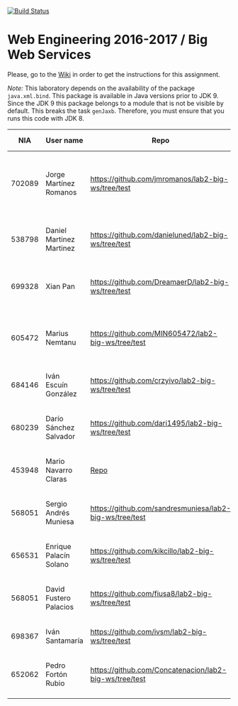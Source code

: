 [![Build Status](https://travis-ci.org/UNIZAR-30246-WebEngineering/lab2-big-ws.svg?branch=master)](https://travis-ci.org/UNIZAR-30246-WebEngineering/lab2-big-ws)
# Web Engineering 2016-2017 / Big Web Services
Please, go to the [Wiki](https://github.com/UNIZAR-30246-WebEngineering/lab2-big-ws/wiki) in order to get the instructions for this assignment.

*Note:* 
This laboratory depends on the availability of the package `java.xml.bind`.
This package is available in Java versions prior to JDK 9.
Since the JDK 9 this package belongs to a module that is not be visible by default.
This breaks the task `genJaxb`. 
Therefore, you must ensure that you runs this code with JDK 8.


NIA    | User name | Repo | Build Status | What was explored | Review for :gift: | Score
-------|-----------|------|--------------|-------------------|----------------------|--------
702089 | Jorge Martínez Romanos          |  https://github.com/jmromanos/lab2-big-ws/tree/test   |      [![Build Status](https://travis-ci.org/jmromanos/lab2-big-ws.svg?branch=test)](https://travis-ci.org/jmromanos/lab2-big-ws)        | Added different translation and explored Travis file encryption                   |  Used native plugin to auto-generate code. This plugin uses cxf tools https://github.com/jmromanos/lab2-big-ws/tree/cxf          | :gift:
538798 | Daniel Martinez Martinez          |  https://github.com/danieluned/lab2-big-ws/tree/test   |      [![Build Status](https://api.travis-ci.org/danieluned/lab2-big-ws.svg?branch=test)](https://travis-ci.org/danieluned/lab2-big-ws)        | Added test translation ES->RU, Used SLF4J Logging             |       | 
699328 | Xian Pan |  https://github.com/DreamaerD/lab2-big-ws/tree/test   |      [![Build Status](https://travis-ci.org/DreamaerD/lab2-big-ws.svg?branch=test)](https://travis-ci.org/DreamaerD/lab2-big-ws)        | Added translation test from Chinese to English.                  |  Added SOAP Authentication with Username and Password. Changed logger https://github.com/DreamaerD/lab2-big-ws/tree/Auth  | :gift:
605472 | Marius Nemtanu | https://github.com/MIN605472/lab2-big-ws/tree/test | [![Build Status](https://travis-ci.org/MIN605472/lab2-big-ws.svg?branch=test)](https://travis-ci.org/MIN605472/lab2-big-ws) | Travis encryption and the Romanian to English translator | |
684146 | Iván Escuín González | https://github.com/crzyivo/lab2-big-ws/tree/test | [![Build Status](https://travis-ci.org/crzyivo/lab2-big-ws.svg?branch=test)](https://travis-ci.org/crzyivo/lab2-big-ws) | Added unsupported language test | |
680239 | Darío Sánchez Salvador | https://github.com/dari1495/lab2-big-ws/tree/test | [![Build Status](https://travis-ci.org/dari1495/lab2-big-ws.svg?branch=test)](https://travis-ci.org/dari1495/lab2-big-ws) | Added testing for German to English translation | |
453948 | Mario Navarro Claras | [Repo](https://github.com/mnclaras/lab2-big-ws)| [![Build Status](https://api.travis-ci.org/mnclaras/lab2-big-ws.svg)](https://travis-ci.org/mnclaras/lab2-big-ws) | Added source language detection | Added source language detection | :gift:
568051 | Sergio Andrés Muniesa | https://github.com/sandresmuniesa/lab2-big-ws/tree/test | [![Build Status](https://travis-ci.org/sandresmuniesa/lab2-big-ws.svg?branch=test)](https://travis-ci.org/sandresmuniesa/lab2-big-ws) | Added translation test from Italian to Spanish | |
656531 | Enrique Palacín Solano | https://github.com/kikcillo/lab2-big-ws/tree/test | [![Build Status](https://travis-ci.org/kikcillo/lab2-big-ws.svg?branch=test)](https://travis-ci.org/kikcillo/lab2-big-ws) | Added tests for English-French translation | |
568051 | David Fustero Palacios | https://github.com/fiusa8/lab2-big-ws/tree/test | [![Build Status](https://travis-ci.org/fiusa8/lab2-big-ws.svg?branch=test)](https://travis-ci.org/fiusa8/lab2-big-ws) | Added translation test from Spanish to Catalan | |
698367 | Iván Santamaría | https://github.com/ivsm/lab2-big-ws/tree/test | [![Build Status](https://travis-ci.org/ivsm/lab2-big-ws.svg?branch=test)](https://travis-ci.org/ivsm/lab2-big-ws) | Test afrikaan to english | |
652062 | Pedro Fortón Rubio | https://github.com/Concatenacion/lab2-big-ws/tree/test | [![Build Status](https://travis-ci.org/Concatenacion/lab2-big-ws.svg?branch=test)](https://github.com/Concatenacion/lab2-big-ws) | Added translation test from Spanish to Azerbaijani | |